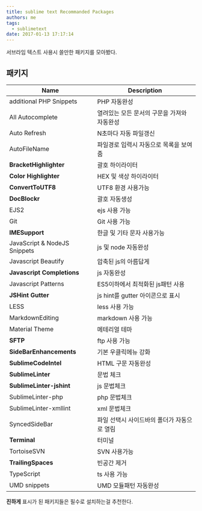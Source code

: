 ```yaml
---
title: sublime text Recommanded Packages
authors: me
tags:
  - sublimetext
date: 2017-01-13 17:17:14
---
```


서브라임 텍스트 사용시 쓸만한 패키지를 모아봤다.

## 패키지

| Name                         | Description                                 |
| ---------------------------- | ------------------------------------------- |
| additional PHP Snippets      | PHP 자동완성                                |
| All Autocomplete             | 열려있는 모든 문서의 구문을 가져와 자동완성 |
| Auto Refresh                 | N초마다 자동 파일갱신                       |
| AutoFileName                 | 파일경로 입력시 자동으로 목록을 보여줌      |
| **BracketHighlighter**       | 괄호 하이라이터                             |
| **Color Highlighter**        | HEX 및 색상 하이라이터                      |
| **ConvertToUTF8**            | UTF8 환경 사용가능                          |
| **DocBlockr**                | 괄호 자동생성                               |
| EJS2                         | ejs 사용 가능                               |
| Git                          | Git 사용 가능                               |
| **IMESupport**               | 한글 및 기타 문자 사용가능                  |
| JavaScript & NodeJS Snippets | js 및 node 자동완성                         |
| Javascript Beautify          | 압축된 js의 아름답게                        |
| **Javascript Completions**   | js 자동완성                                 |
| Javascript Patterns          | ES5이하에서 최적화된 js패턴 사용            |
| **JSHint Gutter**            | js hint를 gutter 아이콘으로 표시            |
| LESS                         | less 사용 가능                              |
| MarkdownEditing              | markdown 사용 가능                          |
| Material Theme               | 메테리얼 테마                               |
| **SFTP**                     | ftp 사용 가능                               |
| **SideBarEnhancements**      | 기본 우클릭메뉴 강화                        |
| **SublimeCodeIntel**         | HTML 구문 자동완성                          |
| **SublimeLinter**            | 문법 체크                                   |
| **SublimeLinter-jshint**     | js 문법체크                                 |
| SublimeLinter-php            | php 문법체크                                |
| SublimeLinter-xmllint        | xml 문법체크                                |
| SyncedSideBar                | 파일 선택시 사이드바의 폴더가 자동으로 열림 |
| **Terminal**                 | 터미널                                      |
| TortoiseSVN                  | SVN 사용가능                                |
| **TrailingSpaces**           | 빈공간 제거                                 |
| TypeScript                   | ts 사용 가능                                |
| UMD snippets                 | UMD 모듈패턴 자동완성                       |

**진하게** 표시가 된 패키지들은 필수로 설치하는걸 추천한다.

